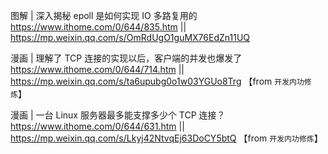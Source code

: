 
图解 | 深入揭秘 epoll 是如何实现 IO 多路复用的 https://www.ithome.com/0/644/835.htm || https://mp.weixin.qq.com/s/OmRdUgO1guMX76EdZn11UQ

漫画 | 理解了 TCP 连接的实现以后，客户端的并发也爆发了 https://www.ithome.com/0/644/714.htm || https://mp.weixin.qq.com/s/ta6upubg0o1w03YGUo8Trg  【from `开发内功修炼`】

漫画 | 一台 Linux 服务器最多能支撑多少个 TCP 连接？ https://www.ithome.com/0/644/631.htm || https://mp.weixin.qq.com/s/Lkyj42NtvqEj63DoCY5btQ  【from `开发内功修炼`】
